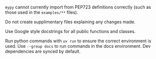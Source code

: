 `mypy` cannot currently import from PEP723 definitions correctly (such as those used in the `examples/**` files).

Do not create supplimentary files explaining any changes made.

Use Google style docstrings for all public functions and classes.

Run python commands with `uv run` to ensure the correct environment is used. Use `--group docs` to run commands in the docs environment. Dev dependencies are synced by default.
